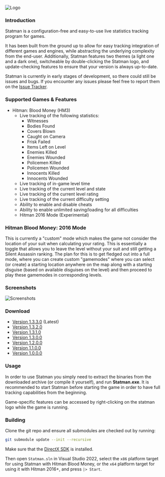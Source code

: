 ![Logo](http://i.imgur.com/lSCUfwF.png)

### Introduction

Statman is a configuration-free and easy-to-use live statistics tracking program for games.

It has been built from the ground up to allow for easy tracking integration of different games and engines, while abstracting the underlying complexity from the end-user. Additionally, Statman features two themes (a light one and a dark one), switcheable by double-clicking the Statman logo, and update-checking features to ensure that your version is always up-to-date.

Statman is currently in early stages of development, so there could still be issues and bugs. If you encounter any issues please feel free to report them on the [Issue Tracker](https://github.com/OrfeasZ/Statman/issues).

### Supported Games & Features

 - Hitman: Blood Money (HM3)
   - Live tracking of the following statistics:
     - Witnesses
     - Bodies Found
     - Covers Blown
     - Caught on Camera
     - Frisk Failed
     - Items Left on Level
     - Enemies Killed
     - Enemies Wounded
     - Policemen Killed
     - Policemen Wounded
     - Innocents Killed
     - Innocents Wounded
   - Live tracking of in-game level time
   - Live tracking of the current level and state
   - Live tracking of the current level rating
   - Live tracking of the current difficulty setting
   - Ability to enable and disable cheats
   - Ability to enable unlimited saving/loading for all difficulties
   - Hitman 2016 Mode (Experimental)

### Hitman Blood Money: 2016 Mode

This is currently a "custom" mode which makes the game not consider the location of your suit when calculating your rating. This is essentially a toggle that allows you to leave the level without your suit and still getting a Silent Assassin ranking. The plan for this is to get fledged out into a full mode, where you can create custom "gamemodes" where you can select (or create) a starting location anywhere on the map along with a starting disguise (based on available disguises on the level) and then proceed to play these gamemodes in corresponding levels.

### Screenshots

![Screenshots](http://i.imgur.com/rOowYzX.png)

### Download

 - [Version 1.3.3.0](https://github.com/OrfeasZ/Statman/releases/download/v1.3.3.0/Statman_1.3.3.0.zip) (Latest)
 - [Version 1.3.2.0](https://github.com/OrfeasZ/Statman/releases/download/v1.3.2.0/Statman_1.3.2.0.zip)
 - [Version 1.3.1.0](https://github.com/OrfeasZ/Statman/releases/download/v1.3.1.0/Statman_1.3.1.0.zip)
 - [Version 1.3.0.0](https://github.com/OrfeasZ/Statman/releases/download/v1.3.0.0/Statman_1.3.0.0.zip)
 - [Version 1.2.0.0](https://github.com/OrfeasZ/Statman/releases/download/v1.2.0.0/Statman_1.2.0.0.zip)
 - [Version 1.1.0.0](https://github.com/OrfeasZ/Statman/releases/download/v1.1.0.0/Statman_1.1.0.0.zip)
 - [Version 1.0.0.0](https://github.com/OrfeasZ/Statman/releases/download/v1.0.0.0/Statman_1.0.0.0.zip)


### Usage

In order to use Statman you simply need to extract the binaries from the downloaded archive (or compile it yourself), and run **Statman.exe**. It is recommended to start Statman before starting the game in order to have full tracking capabilities from the beginning.

Game-specific features can be accessed by right-clicking on the statman logo while the game is running.

### Building

Clone the git repo and ensure all submodules are checked out by running:

```sh
git submodule update --init --recursive
```

Make sure that the [DirectX SDK](https://www.microsoft.com/en-us/download/details.aspx?id=6812) is installed.

Then open `Statman.sln` in Visual Studio 2022, select the `x86` platform target for using Statman with Hitman Blood Money, or the `x64` platform target for using it with Hitman 2016+, and press `|> Start`.